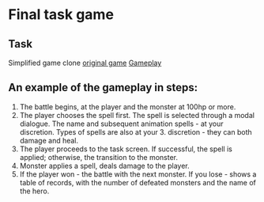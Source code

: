 # Final task game

## Task
Simplified game clone [original game](https://www.prodigygame.com/)
[Gameplay](https://www.youtube.com/watch?v=XXUIRnQ4EJ4)

## An example of the gameplay in steps:
1. The battle begins, at the player and the monster at 100hp or more.
2. The player chooses the spell first. The spell is selected through a modal dialogue. The name and subsequent animation spells - at your discretion. Types of spells are also at your 3. discretion - they can both damage and heal.
4. The player proceeds to the task screen. If successful, the spell is applied; otherwise, the transition to the monster.
5. Monster applies a spell, deals damage to the player.
6. If the player won - the battle with the next monster. If you lose - shows a table of records, with the number of defeated monsters and the name of the hero.